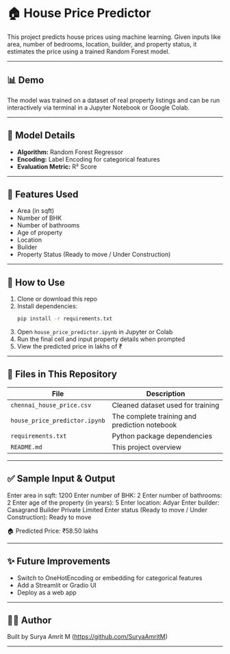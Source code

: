 # 🏠 House Price Predictor

This project predicts house prices using machine learning. Given inputs like area, number of bedrooms, location, builder, and property status, it estimates the price using a trained Random Forest model.

---

## 📊 Demo

The model was trained on a dataset of real property listings and can be run interactively via terminal in a Jupyter Notebook or Google Colab.

---

## 🧠 Model Details

- **Algorithm:** Random Forest Regressor
- **Encoding:** Label Encoding for categorical features
- **Evaluation Metric:** R² Score

---

## 📂 Features Used

- Area (in sqft)
- Number of BHK
- Number of bathrooms
- Age of property
- Location
- Builder
- Property Status (Ready to move / Under Construction)

---

## 🚀 How to Use

1. Clone or download this repo
2. Install dependencies:
    ```bash
    pip install -r requirements.txt
    ```
3. Open `house_price_predictor.ipynb` in Jupyter or Colab
4. Run the final cell and input property details when prompted
5. View the predicted price in lakhs of ₹

---

## 📁 Files in This Repository

| File                        | Description                             |
|----------------------------|-----------------------------------------|
| `chennai_house_price.csv`  | Cleaned dataset used for training       |
| `house_price_predictor.ipynb` | The complete training and prediction notebook |
| `requirements.txt`         | Python package dependencies             |
| `README.md`                | This project overview                   |

---

## ✅ Sample Input & Output

Enter area in sqft: 1200
Enter number of BHK: 2
Enter number of bathrooms: 2
Enter age of the property (in years): 5
Enter location: Adyar
Enter builder: Casagrand Builder Private Limited
Enter status (Ready to move / Under Construction): Ready to move

🏠 Predicted Price: ₹58.50 lakhs


---

## ✨ Future Improvements

- Switch to OneHotEncoding or embedding for categorical features
- Add a Streamlit or Gradio UI
- Deploy as a web app

---

## 🧑‍💻 Author

Built by Surya Amrit M (https://github.com/SuryaAmritM)

---

